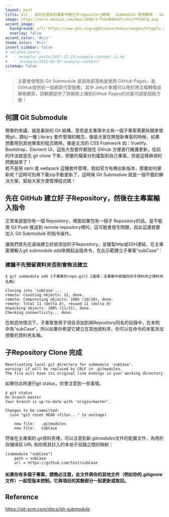 ```yaml
---
layout: post
title: Git - 如何在現有的專案中建立子repository模塊， submodule 使用教學 - GitHub
image: https://miro.medium.com/max/2000/1*TnGnN4mSbfcvVczYYh2m7g.png
accent_image: 
  background: url('https://www.pbs.org/wgbh/nova/media/images/bfcppfu.width-800.png') center/cover
  overlay: false
accent_color: '#ccc'
theme_color: '#ccc'
invert_sidebar: false
# related_posts:
#   - example/_posts/2017-11-23-example-content-ii.md
#   - /example/2012-02-07-example-content/
sitemap: false
---
```


> 主要會使用到 Git Submodule 是因為部落格是使用 GitHub Pages，是GitHub提供的一個網頁代管服務，其中 Jekyll 軟體可以用於將文檔轉換成靜態網頁，該軟體提供了將網頁上傳到GitHub Pages的功能可說是超級方便！

## 何謂 Git Submodule
簡單的來講，就是巢狀的 Git 結構，意思是主專案中又有一個子專案需要拆開來使用git，類似一種 Library 套件管理的概念，像是大家在開發新專案的時候，如果想要用到其他專案的程式碼時，像是主流的 CSS Framwork 如：Vuetify、Bootstrap、Element UI，這些大型套件都放在 Github 方便進行維護更新，從前的作法就是先 git clone 下來，把要的檔案分別複製到自己專案，但是這樣麻煩的問題就來了！<br>
若不是用 npm 或 webpack 這種套件管理，假如官方有釋出新版本，那要如何更新呢？這時可別再下載zip手動更新了，這時候 Git Submodule 就是一個不錯的解決方案，幫助大家方便管理程式碼！


## 先在 GitHub 建立好 子Repository，然後在主專案輸入指令

正常來說當你有一個 Repository，裡面如果包有一個子 Repository的話。是不能用 Git Push 推送到 remote repository裡的，這可能會發生問題，因此這邊就要加入 Git Submodule 的指令操作。

讓我們首先在遠端建立好欲添加的子Repository。並複製http或SSH連結，在主專案裡輸入git submodule add來開起追蹤命令，在此示範建立子專案"subCase"：

### 建議不先預留資料夾否則會無法建立

```
$ git submodule add {子專案的repo.git} {選填：主專案中欲儲存的子資料夾之資料夾名稱}

Cloning into 'subCase'...
remote: Counting objects: 11, done.
remote: Compressing objects: 100% (10/10), done.
remote: Total 11 (delta 0), reused 11 (delta 0)
Unpacking objects: 100% (11/11), done.
Checking connectivity... done.
```


在默認地情況下，子專案會將子項目添加到與Repository同名的目錄中，在本例中為“subCase”。所以如果你希望它建立在其他資料夾，你可以在命令的末尾添加想要的資料夾名稱。

## 子Repository Clone 完成
```
Reactivating local git directory for submodule 'subCase'.
warning: LF will be replaced by CRLF in .gitmodules.
The file will have its original line endings in your working directory
```

如果你此時運行git status，你會注意到一些事情。

```
$ git status
On branch master
Your branch is up-to-date with 'origin/master'.

Changes to be committed:
  (use "git reset HEAD <file>..." to unstage)

	new file:   .gitmodules
	new file:   subCase
```

然後在主專案的.git資料夾裡，可以注意到新.gitmodules文件的配置文件，為用於存儲項目 URL 和你將其拉入的本地子目錄之間的映射：

```
[submodule "subCase"]
	path = subCase
	url = https://github.com/test/subCase
```

#### 如果你有多個子專案，請務必注意，此文件與你的其他文件（例如你的.gitignore文件）一起受版本控制。它與項目的其餘部分一起更新或取回。


## Reference
https://git-scm.com/docs/git-submodule